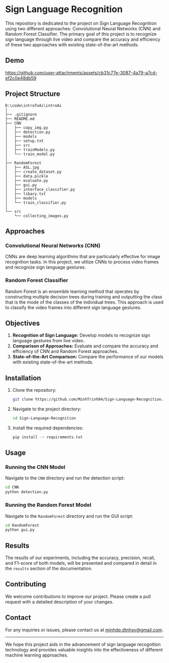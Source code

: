 # Sign Language Recognition

This repository is dedicated to the project on Sign Language Recognition using two different approaches: Convolutional Neural Networks (CNN) and Random Forest Classifier. The primary goal of this project is to recognize sign language through live video and compare the accuracy and efficiency of these two approaches with existing state-of-the-art methods.

## Demo



https://github.com/user-attachments/assets/cb31c77e-3087-4a79-a7cd-ef2c0e48db59



## Project Structure

```
D:\code\introToAi\introAi
│
├── .gitignore
├── README.md
├── CNN
│   ├── copy_img.py
│   ├── detection.py
│   ├── models
│   ├── setup.txt
│   ├── src
│   ├── trainModels.py
│   └── train_model.py
│
├── RandomForest
│   ├── ASL.jpg
│   ├── create_dataset.py
│   ├── data.pickle
│   ├── evaluate.py
│   ├── gui.py
│   ├── interface_classifier.py
│   ├── libary.txt
│   ├── models
│   └── train_classifier.py
│
└── src
    └── collecting_images.py
```

## Approaches

### Convolutional Neural Networks (CNN)

CNNs are deep learning algorithms that are particularly effective for image recognition tasks. In this project, we utilize CNNs to process video frames and recognize sign language gestures.

### Random Forest Classifier

Random Forest is an ensemble learning method that operates by constructing multiple decision trees during training and outputting the class that is the mode of the classes of the individual trees. This approach is used to classify the video frames into different sign language gestures.

## Objectives

1. **Recognition of Sign Language:** Develop models to recognize sign language gestures from live video.
2. **Comparison of Approaches:** Evaluate and compare the accuracy and efficiency of CNN and Random Forest approaches.
3. **State-of-the-Art Comparison:** Compare the performance of our models with existing state-of-the-art methods.

## Installation

1. Clone the repository:
   ```bash
   git clone https://github.com/MinhTrinh04/Sign-Language-Recognition.git
   ```
2. Navigate to the project directory:
   ```bash
   cd Sign-Language-Recognition
   ```
3. Install the required dependencies:
   ```bash
   pip install -r requirements.txt
   ```

## Usage

### Running the CNN Model

Navigate to the `CNN` directory and run the detection script:

```bash
cd CNN
python detection.py
```

### Running the Random Forest Model

Navigate to the `RandomForest` directory and run the GUI script:

```bash
cd RandomForest
python gui.py
```

## Results

The results of our experiments, including the accuracy, precision, recall, and F1-score of both models, will be presented and compared in detail in the `results` section of the documentation.

## Contributing

We welcome contributions to improve our project. Please create a pull request with a detailed description of your changes.

## Contact

For any inquiries or issues, please contact us at [minhdp.dtnhsv@gmail.com](mailto:minhdp.dtnhsv@gmail.com).

---

We hope this project aids in the advancement of sign language recognition technology and provides valuable insights into the effectiveness of different machine learning approaches.

```

```
